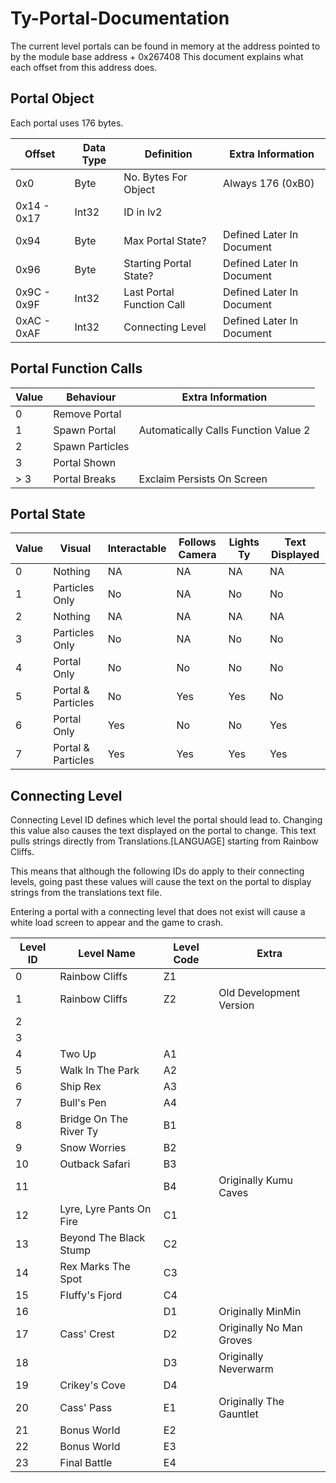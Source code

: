 # Ty-Portal-Documentation

The current level portals can be found in memory at the address pointed to by the module base address + 0x267408
This document explains what each offset from this address does.

## Portal Object

Each portal uses 176 bytes.

|Offset|Data Type|Definition|Extra Information|
|---|---|---|---|
|0x0|Byte|No. Bytes For Object|Always 176 (0xB0)|
|0x14 - 0x17|Int32|ID in lv2||
|0x94|Byte|Max Portal State?|Defined Later In Document|
|0x96|Byte|Starting Portal State?|Defined Later In Document|
|0x9C - 0x9F|Int32|Last Portal Function Call|Defined Later In Document|
|0xAC - 0xAF|Int32|Connecting Level|Defined Later In Document|

## Portal Function Calls

|Value|Behaviour|Extra Information|
|---|---|---|
|0|Remove Portal||
|1|Spawn Portal|Automatically Calls Function Value 2|
|2|Spawn Particles||
|3|Portal Shown||
|> 3|Portal Breaks|Exclaim Persists On Screen|

## Portal State

|Value|Visual|Interactable|Follows Camera|Lights Ty|Text Displayed|
|---|---|---|---|---|---|
|0|Nothing|NA|NA|NA|NA|
|1|Particles Only|No|NA|No|No|
|2|Nothing|NA|NA|NA|NA|
|3|Particles Only|No|NA|No|No|
|4|Portal Only|No|No|No|No|
|5|Portal & Particles|No|Yes|Yes|No|
|6|Portal Only|Yes|No|No|Yes|
|7|Portal & Particles|Yes|Yes|Yes|Yes|

## Connecting Level

Connecting Level ID defines which level the portal should lead to.
Changing this value also causes the text displayed on the portal to change.
This text pulls strings directly from Translations.[LANGUAGE] starting from Rainbow Cliffs.

This means that although the following IDs do apply to their connecting levels,
going past these values will cause the text on the portal to display strings from the translations text file.

Entering a portal with a connecting level that does not exist will cause a white load screen to appear and the game to crash.

|Level ID|Level Name|Level Code|Extra|
|---|---|---|---|
|0|Rainbow Cliffs|Z1||
|1|Rainbow Cliffs|Z2|Old Development Version|
|2|||
|3|||
|4|Two Up|A1||
|5|Walk In The Park|A2||
|6|Ship Rex|A3||
|7|Bull's Pen|A4||
|8|Bridge On The River Ty|B1||
|9|Snow Worries|B2||
|10|Outback Safari|B3||
|11||B4|Originally Kumu Caves|
|12|Lyre, Lyre Pants On Fire|C1||
|13|Beyond The Black Stump|C2||
|14|Rex Marks The Spot|C3||
|15|Fluffy's Fjord|C4||
|16||D1|Originally MinMin|
|17|Cass' Crest|D2|Originally No Man Groves|
|18||D3|Originally Neverwarm|
|19|Crikey's Cove|D4||
|20|Cass' Pass|E1|Originally The Gauntlet|
|21|Bonus World|E2||
|22|Bonus World|E3||
|23|Final Battle|E4||
